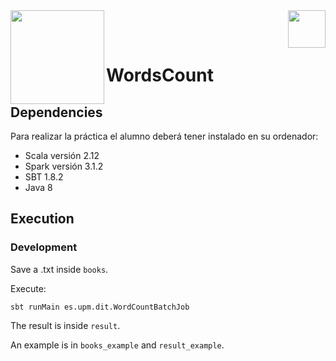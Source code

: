 <img  align="left" width="150" style="float: left;" src="https://www.upm.es/sfs/Rectorado/Gabinete%20del%20Rector/Logos/UPM/CEI/LOGOTIPO%20leyenda%20color%20JPG%20p.png">
<img  align="right" width="60" style="float: right;" src="https://www.dit.upm.es/images/dit08.gif">


<br/><br/>


# WordsCount

## Dependencies

Para realizar la práctica el alumno deberá tener instalado en su ordenador:
- Scala versión 2.12
- Spark versión 3.1.2
- SBT 1.8.2
- Java 8 




## Execution

### Development

Save a .txt inside `books`. 


Execute:
```
sbt runMain es.upm.dit.WordCountBatchJob
```

The result is inside `result`.

An example is in `books_example` and `result_example`.



